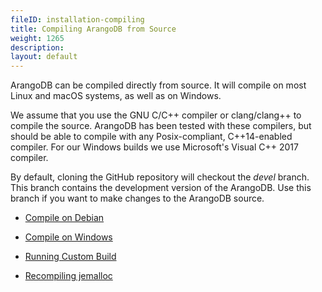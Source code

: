 ```yaml
---
fileID: installation-compiling
title: Compiling ArangoDB from Source
weight: 1265
description: 
layout: default
---
```

ArangoDB can be compiled directly from source. It will compile on most Linux
and macOS systems, as well as on Windows.

We assume that you use the GNU C/C++ compiler or clang/clang++ to compile the
source. ArangoDB has been tested with these compilers, but should be able to
compile with any Posix-compliant, C++14-enabled compiler. For our Windows
builds we use Microsoft's Visual C++ 2017 compiler.

By default, cloning the GitHub repository will checkout the _devel_ branch.
This branch contains the development version of the ArangoDB. Use this branch
if you want to make changes to the ArangoDB source.

- [Compile on Debian](installation-compiling-debian)

- [Compile on Windows](installation-compiling-windows)

- [Running Custom Build](installation-compiling-running-custom-build)

- [Recompiling jemalloc](installation-compiling-jemalloc)
